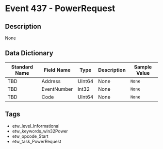 # Event 437 - PowerRequest

## Description
None

## Data Dictionary
|Standard Name|Field Name|Type|Description|Sample Value|
|---|---|---|---|---|
|TBD|Address|UInt64|None|`None`|
|TBD|EventNumber|Int32|None|`None`|
|TBD|Code|UInt64|None|`None`|

## Tags
* etw_level_Informational
* etw_keywords_win32Power
* etw_opcode_Start
* etw_task_PowerRequest